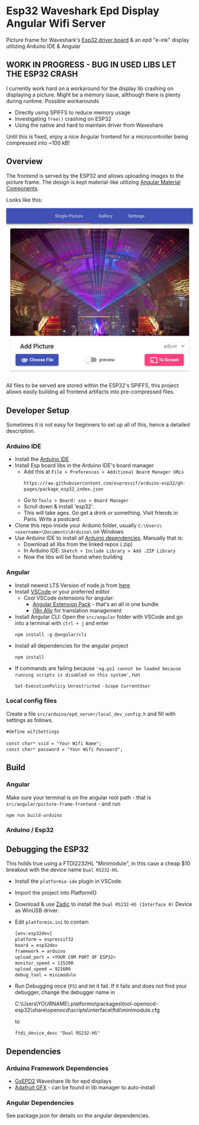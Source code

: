 # Esp32 Waveshark Epd Display Angular Wifi Server
Picture frame for Waveshark's [Esp32 driver board](https://www.waveshare.com/product/displays/accessories/driver-boards/e-paper-esp32-driver-board.htm) & an epd "e-ink" display utilizing Arduino IDE & Angular

## WORK IN PROGRESS - BUG IN USED LIBS LET THE ESP32 CRASH
I currently work hard on a workaround for the display lib crashing on displaying a picture. Might be a memory issue, allthough there is plenty during runtime. Possible workarounds
* Directly using SPIFFS to reduce memory usage
* Investigating ```free()``` crashing on ESP32
* Using the native and hard to maintain driver from Waveshare

Until this is fixed, enjoy a nice Angular frontend for a microcontroller being compressed into ~100 kB!

## Overview

The frontend is served by the ESP32 and allows uploading images to the picture frame. The design is kept material-like utilizing  [Angular Material Components](https://material.angular.io/). 

Looks like this:

![screenshot](docs/media/screenshot_main.png "Screenshot of the frontend")

All files to be served are stored within the ESP32's SPIFFS, this project allows easily building all frontend artifacts into pre-compressed files.

## Developer Setup
Sometimes it is not easy for beginners to set up all of this, hence a detailed description.

### Arduino IDE
* Install the [Arduino IDE](https://www.arduino.cc/en/Main/Software)
* Install Esp board libs in the Arduino IDE's board manager
  * Add this at ```File > Preferences > Additional Board Manager URLs```
    ```
    https://raw.githubusercontent.com/espressif/arduino-esp32/gh-pages/package_esp32_index.json
    ```
  * Go to ```Tools > Board: xxx > Board Manager```
  * Scroll down & install 'esp32'.
  * This will take ages. Go get a drink or something. Visit friends in Paris. Write a postcard.
* Clone this repo inside your Arduino folder, usually ```C:\Users\<username>\Documents\Arduino\``` on Windows
* Use Arduino IDE to install all [Arduino dependencies](#arduino-ide-dependencies). Manually that is:
  * Download all libs from the linked repos (.zip)
  * In Arduino IDE: ```Sketch > Include Library > Add .ZIP Library```
  * Now the libs will be found when building

### Angular
* Install newest LTS Version of node.js from [here](https://nodejs.org/en/)
* Install [VSCode](https://code.visualstudio.com/) or your preferred editor
  * Cool VSCode extensions for angular:
    * [Angular Extension Pack](https://marketplace.visualstudio.com/items?itemName=loiane.angular-extension-pack) - that's an all in one bundle
    * [i18n Ally](https://marketplace.visualstudio.com/items?itemName=antfu.i18n-ally) for translation management
* Install Angular CLI: Open the ```src/angular``` folder with VSCode and go into a terminal with ```ctrl + j``` and enter
  ```
  npm install -g @angular/cli
  ```
* Install all dependencies for the angular project
  ```
  npm install
  ```
* If commands are failing because ```'ng.ps1 cannot be loaded because 
running scripts is disabled on this system'```, run 
  ```
  Set-ExecutionPolicy Unrestricted -Scope CurrentUser
  ```

### Local config files

Create a file ```src/arduino/epd_server/local_dev_config.h``` and fill with settings as follows.
```
#define wifiSettings

const char* ssid = "Your Wifi Name";
const char* password = "Your Wifi Password";
```

## Build
### Angular
Make sure your terminal is on the angular root path - that is ```src/angular/picture-frame-frontend``` - and run
```
npm run build-arduino
```

### Arduino / Esp32

## Debugging the ESP32
This holds true using a FTDI2232HL "Minimodule", in this case a cheap $10 breakout with the device name ```Dual RS232-HS```.
* Install the ```platformio-ide``` plugin in VSCode.
* Import the project into PlatformIO
* Download & use [Zadic](https://github.com/pbatard/libwdi/releases) to install the ```Dual RS232-HS (Interface 0)``` Device as WinUSB driver.
* Edit ```platformio.ini``` to contain
  ```
  [env:esp32dev]
  platform = espressif32
  board = esp32dev
  framework = arduino
  upload_port = <YOUR COM PORT OF ESP32>
  monitor_speed = 115200
  upload_speed = 921600
  debug_tool = minimodule
  ```
* Run Debugging once (```F5```) and let it fail. If it fails and does not find your debugger, change the debugger name in
  
  C:\Users\YOURNAME\\.platformio\packages\tool-openocd-esp32\share\openocd\scripts\interface\ftdi\minimodule.cfg

  to

  ```
  ftdi_device_desc "Dual RS232-HS"
  ```

## Dependencies
### Arduino Framework Dependencies
* [GxEPD2](https://github.com/ZinggJM/GxEPD2) Waveshare lib for epd displays
* [Adafruit GFX](https://github.com/adafruit/Adafruit-GFX-Library) - can be found in lib manager to auto-install

### Angular Dependencies
See package.json for details on the angular dependencies.